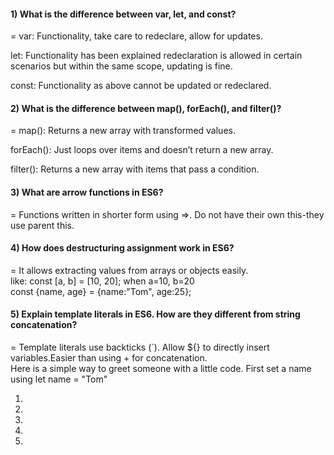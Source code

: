 #### 1) What is the difference between var, let, and const?
=
var: Functionality, take care to redeclare, allow for updates.  

let: Functionality has been explained redeclaration is allowed in certain scenarios but within the same scope, updating is fine. 

const: Functionality as above cannot be updated or redeclared. 

#### 2) What is the difference between map(), forEach(), and filter()? 
=
map(): Returns a new array with transformed values.

forEach(): Just loops over items and doesn’t return a new array.

filter(): Returns a new array with items that pass a condition.  


#### 3) What are arrow functions in ES6?
=
Functions written in shorter form using =>. Do not have their own this-they use parent this.

#### 4) How does destructuring assignment work in ES6?
=
It allows extracting values from arrays or objects easily.  
like:
const [a, b] = [10, 20];   when a=10, b=20                             
const {name, age} = {name:"Tom", age:25};  


#### 5) Explain template literals in ES6. How are they different from string concatenation?
=
Template literals use backticks (`). Allow ${} to directly insert variables.Easier than using + for concatenation.  
Here is a simple way to greet someone with a little code. First set a name using 
let name = "Tom"





1)  

2)

3)

4) 
5)